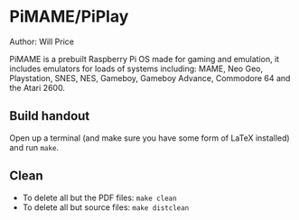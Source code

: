 # PiMAME/PiPlay
Author: Will Price

PiMAME  is a prebuilt Raspberry Pi OS made for gaming and emulation, it includes
emulators for loads of systems including: MAME, Neo Geo, Playstation, SNES, NES,
Gameboy, Gameboy Advance, Commodore 64 and the Atari 2600.

## Build handout
Open up a terminal (and make sure you have some form of LaTeX installed) and run
`make`.

## Clean
- To delete all but the PDF files: `make clean`
- To delete all but source files: `make distclean`
